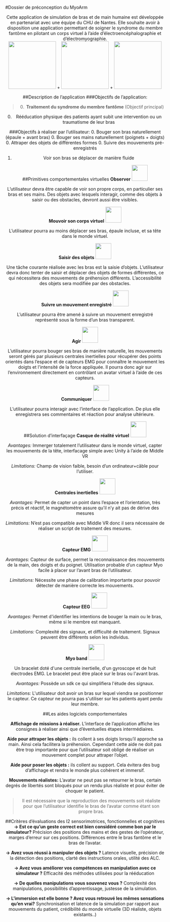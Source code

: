 #Dossier de préconception du MyoArm
<center>Cette application de simulation de bras et de main humaine est développée en partenariat avec une équipe du CHU de Nantes. Elle souhaite avoir à disposition une application permettant de soigner le syndrome du membre fantôme en pilotant un corps virtuel à l’aide d’électroencéphalographie et d’électromyographie.

<center>
<img src="http://fr.cdn.v5.futura-sciences.com/builds/images/rte/RTEmagicC_myoarm.jpg" height=150 /> + <img src="https://scontent.cdninstagram.com/hphotos-xap1/t51.2885-15/s320x320/e35/12230863_845228932242883_1474465373_n.jpg" height=150 /> + <img src="http://actualitesjeuxvideo.fr/wp-content/uploads/2013/03/casque-EEG.jpg" height=150 />

##Description de l’application
###Objectifs de l’application:
>0. **Traitement du syndrome du membre fantôme** (Objectif principal)
0. Rééducation physique des patients ayant subit une intervention ou un traumatisme de leur bras

###Objectifs à réaliser par l’utilisateur:
0. Bouger son bras naturellement (épaule + avant bras)
0. Bouger ses mains naturellement (poignets + doigts)
0. Attraper des objets de différentes formes
0. Suivre des mouvements pré-enregistrés
1. Voir son bras se déplacer de manière fluide

##Primitives comportementales virtuelles
**Observer** <img src="http://www.marieclaire.fr/data/fichiers/maquillage-yeux-2.jpg" height=50 />

L’utilisateur devra être capable de voir son propre corps, en particulier ses bras et ses mains. Des objets avec lesquels interagir, comme des objets à saisir ou des obstacles, devront aussi être visibles.

**Mouvoir son corps virtuel** <img src="http://previewcf.turbosquid.com/Preview/2014/05/24__00_55_57/armrenderindirect%20copy.jpg0c437ed6-b83b-4b52-a912-cd4a07aee320Larger.jpg" height=50 />

L’utilisateur pourra au moins déplacer ses bras, épaule incluse, et sa tête dans le monde virtuel.

**Saisir des objets** <img src="http://previewcf.turbosquid.com/Preview/2014/05/26__09_07_36/Hand_Primary.jpga9944262-3e2a-4208-916e-2853f4d1102cLarger.jpg" height=50 />

Une tâche courante réalisée avec les bras est la saisie d’objets. L’utilisateur devra donc tenter de saisir et déplacer des objets de formes différentes, ce qui nécessitera des mouvements de préhension différents. L’accessibilité des objets sera modifiée par des obstacles.

**Suivre un mouvement enregistré** <img src="http://fe867b.medialib.glogster.com/media/0c/0c62b012aac10b1cb0d1268317fd6d883205eff7af1d83bf3ec58ef5c2fa8529/follow-us.gif" height=50 />

L’utilisateur pourra être amené à suivre un mouvement enregistré représenté sous la forme d’un bras transparent.

**Agir** <img src="http://i1.wp.com/www.laoujetemmenerai.net/wp-content/2014/06/bonhomme_puzzle1.jpg" height=50 />

L’utilisateur pourra bouger ses bras de manière naturelle, les mouvements seront gérés par plusieurs centrales inertielles pour récupérer des points orientés dans l’espace et de capteurs EMG pour connaître le mouvement les doigts et l'intensité de la force appliquée.
Il pourra donc agir sur l’environnement directement en contrôlant un avatar virtuel à l’aide de ces capteurs.

**Communiquer** <img src="http://rosny.pcf.fr/sites/default/files/imagecache/image/46454_bonhomme_appel.jpg" height=50 />

L’utilisateur pourra interagir avec l’interface de l’application. De plus elle enregistrera ses commentaires et réaction pour analyse ultérieure.



##Solution d’interfaçage
**Casque de réalité virtuel** <img src="http://www.vrheadsets3d.com/wp-content/uploads/2014/10/Oculus-Rift-DK2.jpg" height=50 />

*Avantages:* Immerger totalement l’utilisateur dans le monde virtuel, capter les mouvements de la tête, interfacage simple avec Unity à l’aide de Middle VR

*Limitations:* Champ de vision faible, besoin d’un ordinateur+câble pour l’utiliser.

**Centrales inertielles** <img src="http://www.x-io.co.uk/wordpress/wp-content/uploads/2014/03/x-IMU-Board-Isometric.jpg" height=50 />

*Avantages:* Permet de capter un point dans l’espace et l’orientation, très précis et réactif, le magnétomètre assure qu’il n’y ait pas de dérive des mesures

*Limitations:* N’est pas compatible avec Middle VR donc il sera nécessaire de réaliser un script de traitement des mesures.

**Capteur EMG** <img src="http://www.robotshop.com/media/files/images2/seeedstudio-grove-emg-detector-5-large.jpg" height=50 />

*Avantages:* Capteur de surface, permet la reconnaissance des mouvements de la main, des doigts et du poignet. Utilisation probable d’un capteur Myo facile à placer sur l’avant bras de l’utilisateur.

*Limitations:* Nécessite une phase de calibration importante pour pouvoir détecter de manière correcte les mouvements.

**Capteur EEG** <img src="http://img.medicalexpo.fr/images_me/photo-m2/casque-electroencephalographie-128-canaux-67901-98853.jpg" height=50 />

*Avantages:* Permet d'identifier les intentions de bouger la main ou le bras, même si le membre est manquant.

*Limitations:* Complexité des signaux, et difficulté de traitement. Signaux peuvent être différents selon les individus.

**Myo band** <img src="https://hackwestern.com/img/showcase/myo.png" height=50 />

Un bracelet doté d'une centrale inertielle, d'un gyroscope et de huit électrodes EMG. Le bracelet peut être placé sur le bras ou l'avant bras.

*Avantages:* Possède un sdk ce qui simplifiera l'étude des signaux.

*Limitations:* L'utilisateur doit avoir un bras sur lequel viendra se positionner le capteur. Ce capteur ne pourra pas s'utiliser sur les patients ayant perdu leur membre.


##Les aides logiciels comportementales

**Affichage de missions à réaliser.** L’interface de l’application affiche les consignes à réaliser ainsi que d’éventuelles étapes intermédiaires.

**Aide pour attraper les objets :** ils collent à ses doigts lorsqu’il approche sa main. Ainsi cela facilitera la préhension. Cependant cette aide ne doit pas être trop importante pour que l’utilisateur soit obligé de réaliser un mouvement complet pour attraper l’objet.

**Aide pour poser les objets :** ils collent au support. Cela évitera des bug d’affichage et rendra le monde plus cohérent et immersif.

**Mouvements réalistes:** L’avatar ne peut pas se retourner le bras, certain degrés de libertés sont bloqués pour un rendu plus réaliste et pour éviter de choquer le patient.

>Il est nécessaire que la reproduction des mouvements soit réaliste pour que l’utilisateur identifie le bras de l’avatar comme étant son propre bras.



##Critères d’évaluations des I2 sensorimotrices, fonctionnelles et cognitives			
**→ Est­ ce qu’un geste correct est bien considéré comme bon par le simulateur?**
Précision des positions des mains et des gestes de l’opérateur, marges d’erreur sur ces positions. Différences entre le bras fantôme et le bras de l’avatar.
						
**→ Avez vous réussi à manipuler des objets ?**
Latence visuelle, précision de la détection des positions, clarté des instructions orales, utilité des ALC.

**→ Avez vous améliorer vos compétences en manipulation avec ce simulateur ?**
Efficacité des méthodes utilisées pour la rééducation
						
**→ De quelles manipulations vous souvenez vous ?**
Complexité des manipulations, possibilités d’apprentissage, justesse de la simulation.
						
**→ L’immersion est ­elle bonne ? Avez vous retrouvé les mêmes sensations qu’en vrai?**
Synchronisation et latence de la simulation par rapport aux mouvements du patient, crédibilité du monde virtuelle (3D réaliste, objets existants..)
					
				
			
		

 
